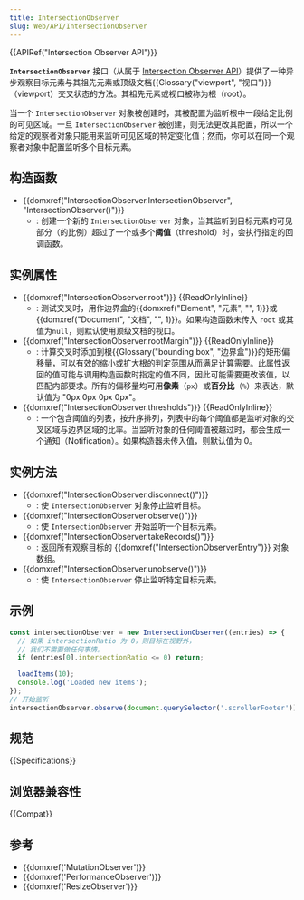 ```yaml
---
title: IntersectionObserver
slug: Web/API/IntersectionObserver
---
```


{{APIRef("Intersection Observer API")}}

**`IntersectionObserver`** 接口（从属于 [Intersection Observer API](/zh-CN/docs/Web/API/Intersection_Observer_API)）提供了一种异步观察目标元素与其祖先元素或顶级文档{{Glossary("viewport", "视口")}}（viewport）交叉状态的方法。其祖先元素或视口被称为根（root）。

当一个 `IntersectionObserver` 对象被创建时，其被配置为监听根中一段给定比例的可见区域。一旦 `IntersectionObserver` 被创建，则无法更改其配置，所以一个给定的观察者对象只能用来监听可见区域的特定变化值；然而，你可以在同一个观察者对象中配置监听多个目标元素。

## 构造函数

- {{domxref("IntersectionObserver.IntersectionObserver", "IntersectionObserver()")}}
  - : 创建一个新的 `IntersectionObserver` 对象，当其监听到目标元素的可见部分（的比例）超过了一个或多个**阈值**（threshold）时，会执行指定的回调函数。

## 实例属性

- {{domxref("IntersectionObserver.root")}} {{ReadOnlyInline}}
  - : 测试交叉时，用作边界盒的{{domxref("Element", "元素", "", 1)}}或{{domxref("Document", "文档", "", 1)}}。如果构造函数未传入 `root` 或其值为`null`，则默认使用顶级文档的视口。
- {{domxref("IntersectionObserver.rootMargin")}} {{ReadOnlyInline}}
  - : 计算交叉时添加到根{{Glossary("bounding box", "边界盒")}}的矩形偏移量，可以有效的缩小或扩大根的判定范围从而满足计算需要。此属性返回的值可能与调用构造函数时指定的值不同，因此可能需要更改该值，以匹配内部要求。所有的偏移量均可用**像素**（`px`）或**百分比**（`%`）来表达，默认值为 "0px 0px 0px 0px"。
- {{domxref("IntersectionObserver.thresholds")}} {{ReadOnlyInline}}
  - : 一个包含阈值的列表，按升序排列，列表中的每个阈值都是监听对象的交叉区域与边界区域的比率。当监听对象的任何阈值被越过时，都会生成一个通知（Notification）。如果构造器未传入值，则默认值为 0。

## 实例方法

- {{domxref("IntersectionObserver.disconnect()")}}
  - : 使 `IntersectionObserver` 对象停止监听目标。
- {{domxref("IntersectionObserver.observe()")}}
  - : 使 `IntersectionObserver` 开始监听一个目标元素。
- {{domxref("IntersectionObserver.takeRecords()")}}
  - : 返回所有观察目标的 {{domxref("IntersectionObserverEntry")}} 对象数组。
- {{domxref("IntersectionObserver.unobserve()")}}
  - : 使 `IntersectionObserver` 停止监听特定目标元素。

## 示例

```js
const intersectionObserver = new IntersectionObserver((entries) => {
  // 如果 intersectionRatio 为 0，则目标在视野外，
  // 我们不需要做任何事情。
  if (entries[0].intersectionRatio <= 0) return;

  loadItems(10);
  console.log('Loaded new items');
});
// 开始监听
intersectionObserver.observe(document.querySelector('.scrollerFooter'));
```

## 规范

{{Specifications}}

## 浏览器兼容性

{{Compat}}

## 参考

- {{domxref('MutationObserver')}}
- {{domxref('PerformanceObserver')}}
- {{domxref('ResizeObserver')}}
